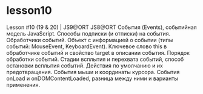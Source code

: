 # lesson10
Lesson #10 (19 &amp; 20) | JS9@ORT JS8@ORT События (Events), событийная модель JavaScript. Способы подписки (и отписки) на события. Обработчики событий. Объект с информацией о событии (типы событий: MouseEvent, KeyboardEvent). Ключевое слово this в обработчике событий и свойство target в описании события.  Порядок обработки событий. Стадии всплытия и перехвата событий, способ остановки всплытия событий. Действия по умолчанию и их предотвращения. События мыши и координаты курсора. События onLoad и onDOMContentLoaded, разница между ними и варианты применения. 

